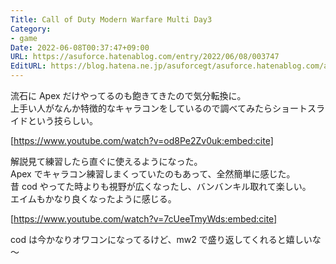 ```yaml
---
Title: Call of Duty Modern Warfare Multi Day3
Category:
- game
Date: 2022-06-08T00:37:47+09:00
URL: https://asuforce.hatenablog.com/entry/2022/06/08/003747
EditURL: https://blog.hatena.ne.jp/asuforcegt/asuforce.hatenablog.com/atom/entry/13574176438100004847
---
```


流石に Apex だけやってるのも飽きてきたので気分転換に。  
上手い人がなんか特徴的なキャラコンをしているので調べてみたらショートスライドという技らしい。  

[https://www.youtube.com/watch?v=od8Pe2Zv0uk:embed:cite]

解説見て練習したら直ぐに使えるようになった。  
Apex でキャラコン練習しまくっていたのもあって、全然簡単に感じた。  
昔 cod やってた時よりも視野が広くなったし、バンバンキル取れて楽しい。  
エイムもかなり良くなったように感じる。  

[https://www.youtube.com/watch?v=7cUeeTmyWds:embed:cite]

cod は今かなりオワコンになってるけど、mw2 で盛り返してくれると嬉しいな～
